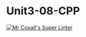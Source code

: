 # Unit3-08-CPP
[![Mr Coxall's Super Linter](https://github.com/ICS3U-C-Programming-YomaO/Unit3-08-CPP/workflows/Mr%20Coxall's%20Super%20Linter/badge.svg)](https://github.com/ICS3U-C-Programming-YomaO/Unit3-08-CPP/actions/)

